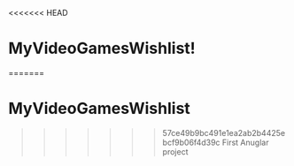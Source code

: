 <<<<<<< HEAD
# MyVideoGamesWishlist!
=======
# MyVideoGamesWishlist
>>>>>>> 57ce49b9bc491e1ea2ab2b4425ebcf9b06f4d39c
First Anuglar project
